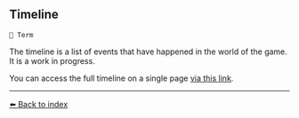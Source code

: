 ## Timeline

`📑 Term`

The timeline is a list of events that have happened in the world of the game. It is a work in progress.

You can access the full timeline on a single page [via this link](https://zeithalt.github.io/t/#index).


----------
[⬅️ Back to index](/index.md#1e30_s)